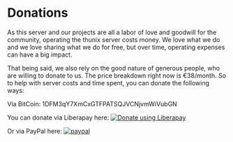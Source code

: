 # Donations

As this server and our projects are all a labor of love and goodwill for
the community, operating the thunix server costs money. We love what we
do and we love sharing what we do for free, but over time, operating
expenses can have a big impact.

That being said, we also rely on the good nature of generous people, who
are willing to donate to us. The price breakdown right now is €38/month.
So to help with server costs and time spent, you can donate the
following ways:

Via BitCoin: 1DFM3qY7XmCxGTFPATSQJVCNjvmWiVubGN

You can donate via Liberapay here: [![Donate using Liberapay](https://liberapay.com/assets/widgets/donate.svg)](https://liberapay.com/ub3g33k/donate)

Or via PayPal here: [![paypal](https://www.paypalobjects.com/en_US/i/btn/btn_donateCC_LG.gif)](https://www.paypal.com/cgi-bin/webscr?cmd=_s-xclick&hosted_button_id=GW2H85HY9VJ3L)
